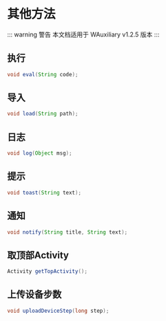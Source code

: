 # 其他方法

::: warning 警告
本文档适用于 WAuxiliary v1.2.5 版本
:::

## 执行

```java
void eval(String code);
```

## 导入

```java
void load(String path);
```

## 日志

```java
void log(Object msg);
```

## 提示

```java
void toast(String text);
```

## 通知

```java
void notify(String title, String text);
```

## 取顶部Activity

```java
Activity getTopActivity();
```

## 上传设备步数

```java
void uploadDeviceStep(long step);
```
